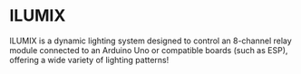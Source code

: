 # ILUMIX
ILUMIX is a dynamic lighting system designed to control an 8-channel relay module connected to an Arduino Uno or compatible boards (such as ESP), offering a wide variety of lighting patterns! 
